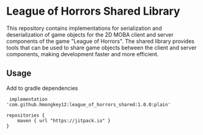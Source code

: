 # League of Horrors Shared Library
This repository contains implementations for serialization and deserialization of game objects for the 2D MOBA client and server components of the game "League of Horrors". The shared library provides tools that can be used to share game objects between the client and server components, making development faster and more efficient.


## Usage
Add to gradle dependencies

``` 
 implementation 'com.github.hmongkey12:league_of_horrors_shared:1.0.0:plain'
```

```
repositories {
    maven { url "https://jitpack.io" }
}
```
